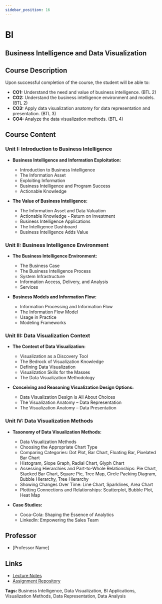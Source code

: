 ```yaml
---
sidebar_position: 16
---
```

# BI


## Business Intelligence and Data Visualization

## Course Description

Upon successful completion of the course, the student will be able to:
- **CO1:** Understand the need and value of business intelligence. (BTL 2)
- **CO2:** Understand the business intelligence environment and models. (BTL 2)
- **CO3:** Apply data visualization anatomy for data representation and presentation. (BTL 3)
- **CO4:** Analyze the data visualization methods. (BTL 4)

## Course Content

### Unit I: Introduction to Business Intelligence

- **Business Intelligence and Information Exploitation:**
  - Introduction to Business Intelligence
  - The Information Asset
  - Exploiting Information
  - Business Intelligence and Program Success
  - Actionable Knowledge

- **The Value of Business Intelligence:**
  - The Information Asset and Data Valuation
  - Actionable Knowledge - Return on Investment
  - Business Intelligence Applications
  - The Intelligence Dashboard
  - Business Intelligence Adds Value

### Unit II: Business Intelligence Environment

- **The Business Intelligence Environment:**
  - The Business Case
  - The Business Intelligence Process
  - System Infrastructure
  - Information Access, Delivery, and Analysis
  - Services

- **Business Models and Information Flow:**
  - Information Processing and Information Flow
  - The Information Flow Model
  - Usage in Practice
  - Modeling Frameworks

### Unit III: Data Visualization Context

- **The Context of Data Visualization:**
  - Visualization as a Discovery Tool
  - The Bedrock of Visualization Knowledge
  - Defining Data Visualization
  - Visualization Skills for the Masses
  - The Data Visualization Methodology

- **Conceiving and Reasoning Visualization Design Options:**
  - Data Visualization Design is All About Choices
  - The Visualization Anatomy – Data Representation
  - The Visualization Anatomy – Data Presentation

### Unit IV: Data Visualization Methods

- **Taxonomy of Data Visualization Methods:**
  - Data Visualization Methods
  - Choosing the Appropriate Chart Type
  - Comparing Categories: Dot Plot, Bar Chart, Floating Bar, Pixelated Bar Chart
  - Histogram, Slope Graph, Radial Chart, Glyph Chart
  - Assessing Hierarchies and Part-to-Whole Relationships: Pie Chart, Stacked Bar Chart, Square Pie, Tree Map, Circle Packing Diagram, Bubble Hierarchy, Tree Hierarchy
  - Showing Changes Over Time: Line Chart, Sparklines, Area Chart
  - Plotting Connections and Relationships: Scatterplot, Bubble Plot, Heat Map

- **Case Studies:**
  - Coca-Cola: Shaping the Essence of Analytics
  - LinkedIn: Empowering the Sales Team

## Professor

- [Professor Name]

## Links

- [Lecture Notes](#)
- [Assignment Repository](#)

**Tags:** Business Intelligence, Data Visualization, BI Applications, Visualization Methods, Data Representation, Data Analysis
